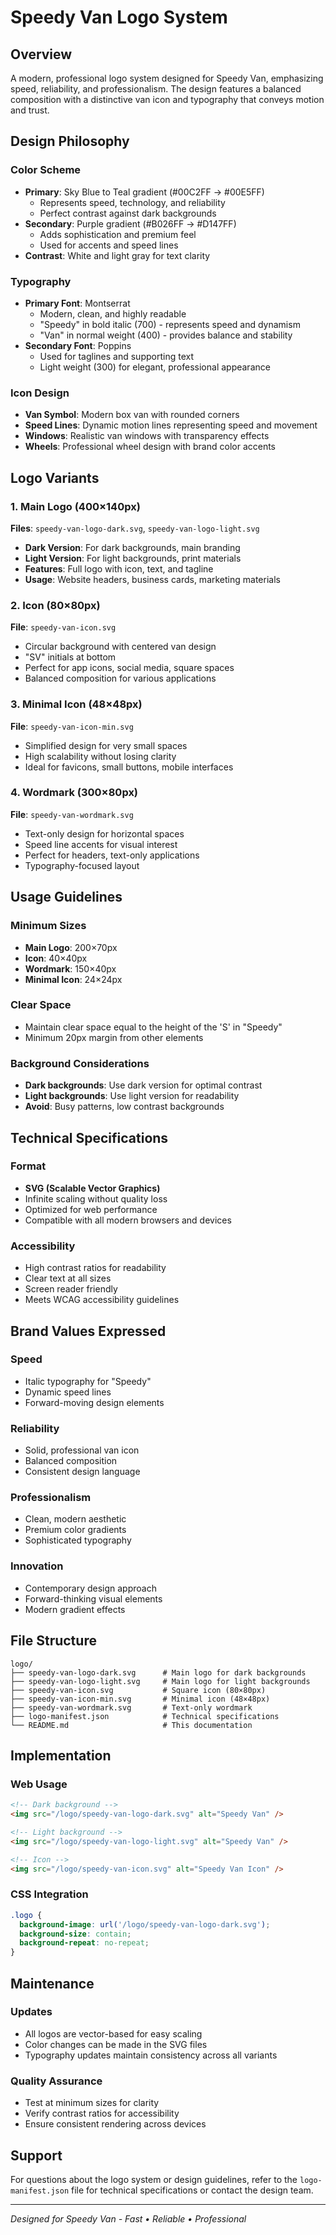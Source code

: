 # Speedy Van Logo System

## Overview

A modern, professional logo system designed for Speedy Van, emphasizing speed, reliability, and professionalism. The design features a balanced composition with a distinctive van icon and typography that conveys motion and trust.

## Design Philosophy

### Color Scheme

- **Primary**: Sky Blue to Teal gradient (#00C2FF → #00E5FF)
  - Represents speed, technology, and reliability
  - Perfect contrast against dark backgrounds
- **Secondary**: Purple gradient (#B026FF → #D147FF)
  - Adds sophistication and premium feel
  - Used for accents and speed lines
- **Contrast**: White and light gray for text clarity

### Typography

- **Primary Font**: Montserrat
  - Modern, clean, and highly readable
  - "Speedy" in bold italic (700) - represents speed and dynamism
  - "Van" in normal weight (400) - provides balance and stability
- **Secondary Font**: Poppins
  - Used for taglines and supporting text
  - Light weight (300) for elegant, professional appearance

### Icon Design

- **Van Symbol**: Modern box van with rounded corners
- **Speed Lines**: Dynamic motion lines representing speed and movement
- **Windows**: Realistic van windows with transparency effects
- **Wheels**: Professional wheel design with brand color accents

## Logo Variants

### 1. Main Logo (400×140px)

**Files**: `speedy-van-logo-dark.svg`, `speedy-van-logo-light.svg`

- **Dark Version**: For dark backgrounds, main branding
- **Light Version**: For light backgrounds, print materials
- **Features**: Full logo with icon, text, and tagline
- **Usage**: Website headers, business cards, marketing materials

### 2. Icon (80×80px)

**File**: `speedy-van-icon.svg`

- Circular background with centered van design
- "SV" initials at bottom
- Perfect for app icons, social media, square spaces
- Balanced composition for various applications

### 3. Minimal Icon (48×48px)

**File**: `speedy-van-icon-min.svg`

- Simplified design for very small spaces
- High scalability without losing clarity
- Ideal for favicons, small buttons, mobile interfaces

### 4. Wordmark (300×80px)

**File**: `speedy-van-wordmark.svg`

- Text-only design for horizontal spaces
- Speed line accents for visual interest
- Perfect for headers, text-only applications
- Typography-focused layout

## Usage Guidelines

### Minimum Sizes

- **Main Logo**: 200×70px
- **Icon**: 40×40px
- **Wordmark**: 150×40px
- **Minimal Icon**: 24×24px

### Clear Space

- Maintain clear space equal to the height of the 'S' in "Speedy"
- Minimum 20px margin from other elements

### Background Considerations

- **Dark backgrounds**: Use dark version for optimal contrast
- **Light backgrounds**: Use light version for readability
- **Avoid**: Busy patterns, low contrast backgrounds

## Technical Specifications

### Format

- **SVG (Scalable Vector Graphics)**
- Infinite scaling without quality loss
- Optimized for web performance
- Compatible with all modern browsers and devices

### Accessibility

- High contrast ratios for readability
- Clear text at all sizes
- Screen reader friendly
- Meets WCAG accessibility guidelines

## Brand Values Expressed

### Speed

- Italic typography for "Speedy"
- Dynamic speed lines
- Forward-moving design elements

### Reliability

- Solid, professional van icon
- Balanced composition
- Consistent design language

### Professionalism

- Clean, modern aesthetic
- Premium color gradients
- Sophisticated typography

### Innovation

- Contemporary design approach
- Forward-thinking visual elements
- Modern gradient effects

## File Structure

```
logo/
├── speedy-van-logo-dark.svg      # Main logo for dark backgrounds
├── speedy-van-logo-light.svg     # Main logo for light backgrounds
├── speedy-van-icon.svg           # Square icon (80×80px)
├── speedy-van-icon-min.svg       # Minimal icon (48×48px)
├── speedy-van-wordmark.svg       # Text-only wordmark
├── logo-manifest.json            # Technical specifications
└── README.md                     # This documentation
```

## Implementation

### Web Usage

```html
<!-- Dark background -->
<img src="/logo/speedy-van-logo-dark.svg" alt="Speedy Van" />

<!-- Light background -->
<img src="/logo/speedy-van-logo-light.svg" alt="Speedy Van" />

<!-- Icon -->
<img src="/logo/speedy-van-icon.svg" alt="Speedy Van Icon" />
```

### CSS Integration

```css
.logo {
  background-image: url('/logo/speedy-van-logo-dark.svg');
  background-size: contain;
  background-repeat: no-repeat;
}
```

## Maintenance

### Updates

- All logos are vector-based for easy scaling
- Color changes can be made in the SVG files
- Typography updates maintain consistency across all variants

### Quality Assurance

- Test at minimum sizes for clarity
- Verify contrast ratios for accessibility
- Ensure consistent rendering across devices

## Support

For questions about the logo system or design guidelines, refer to the `logo-manifest.json` file for technical specifications or contact the design team.

---

_Designed for Speedy Van - Fast • Reliable • Professional_
